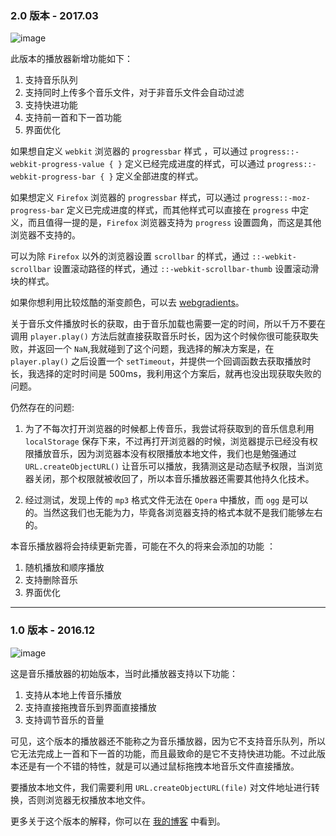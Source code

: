 
### 2.0 版本 - 2017.03

![image](https://github.com/hwaphon/HTML5MusicPlayer/blob/gh-pages/2.0.png)

此版本的播放器新增功能如下：

1. 支持音乐队列
2. 支持同时上传多个音乐文件，对于非音乐文件会自动过滤
3. 支持快进功能
4. 支持前一首和下一首功能
5. 界面优化

如果想自定义 `webkit` 浏览器的 `progressbar` 样式 ，可以通过 `progress::-webkit-progress-value { }` 定义已经完成进度的样式，可以通过 `progress::-webkit-progress-bar { }` 定义全部进度的样式。

如果想定义 `Firefox` 浏览器的 `progressbar` 样式，可以通过 `progress::-moz-progress-bar` 定义已完成进度的样式，而其他样式可以直接在 `progress` 中定义，而且值得一提的是，`Firefox` 浏览器支持为 `progress` 设置圆角，而这是其他浏览器不支持的。

可以为除 `Firefox` 以外的浏览器设置 `scrollbar` 的样式，通过 `::-webkit-scrollbar` 设置滚动路径的样式，通过 `::-webkit-scrollbar-thumb` 设置滚动滑块的样式。

如果你想利用比较炫酷的渐变颜色，可以去 [webgradients](https://webgradients.com/)。

关于音乐文件播放时长的获取，由于音乐加载也需要一定的时间，所以千万不要在调用 `player.play()` 方法后就直接获取音乐时长，因为这个时候你很可能获取失败，并返回一个 `NaN`,我就碰到了这个问题，我选择的解决方案是，在 `player.play()` 之后设置一个 `setTimeout`，并提供一个回调函数去获取播放时长，我选择的定时时间是 500ms，我利用这个方案后，就再也没出现获取失败的问题。

仍然存在的问题:

1. 为了不每次打开浏览器的时候都上传音乐，我尝试将获取到的音乐信息利用 `localStorage` 保存下来，不过再打开浏览器的时候，浏览器提示已经没有权限播放音乐，因为浏览器本没有权限播放本地文件，我们也是勉强通过 `URL.createObjectURL()` 让音乐可以播放，我猜测这是动态赋予权限，当浏览器关闭，那个权限就被收回了，所以本音乐播放器还需要其他持久化技术。

2. 经过测试，发现上传的 `mp3` 格式文件无法在 `Opera` 中播放，而 `ogg` 是可以的。当然这我们也无能为力，毕竟各浏览器支持的格式本就不是我们能够左右的。

本音乐播放器将会持续更新完善，可能在不久的将来会添加的功能 ：

1. 随机播放和顺序播放
2. 支持删除音乐
3. 界面优化

---
### 1.0 版本 - 2016.12

![image](https://github.com/hwaphon/HTML5MusicPlayer/blob/gh-pages/1.0.gif)

这是音乐播放器的初始版本，当时此播放器支持以下功能：

1. 支持从本地上传音乐播放
2. 支持直接拖拽音乐到界面直接播放
3. 支持调节音乐的音量

可见，这个版本的播放器还不能称之为音乐播放器，因为它不支持音乐队列，所以它无法完成上一首和下一首的功能，而且最致命的是它不支持快进功能。不过此版本还是有一个不错的特性，就是可以通过鼠标拖拽本地音乐文件直接播放。

要播放本地文件，我们需要利用 `URL.createObjectURL(file)` 对文件地址进行转换，否则浏览器无权播放本地文件。

更多关于这个版本的解释，你可以在 [我的博客](http://hwaphon.site/?p=280) 中看到。
